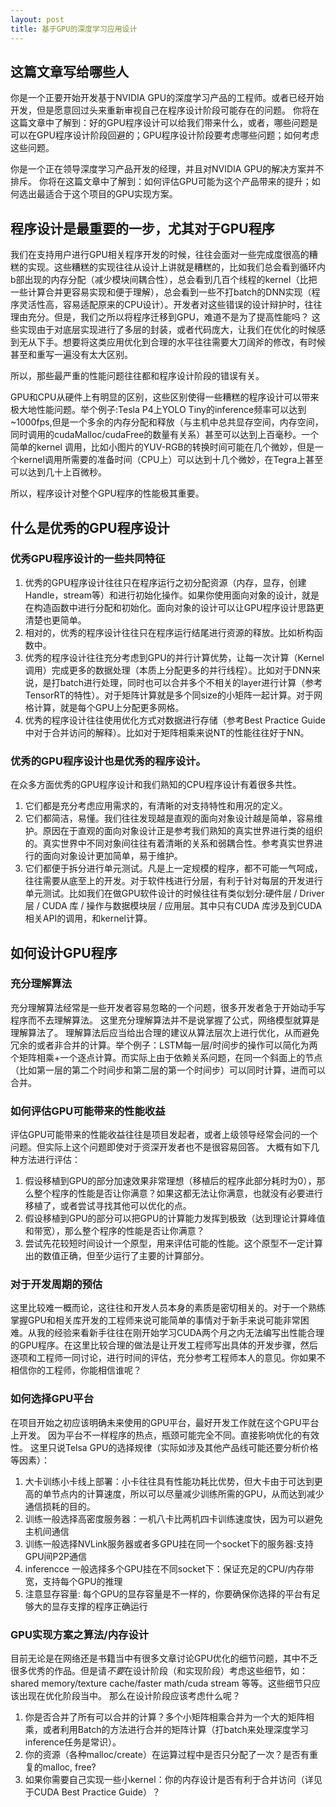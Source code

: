 ```yaml
---
layout: post
title: 基于GPU的深度学习应用设计
---
```

## 这篇文章写给哪些人
你是一个正要开始开发基于NVIDIA GPU的深度学习产品的工程师。或者已经开始开发，但是愿意回过头来重新审视自己在程序设计阶段可能存在的问题。
你将在这篇文章中了解到：好的GPU程序设计可以给我们带来什么，或者，哪些问题是可以在GPU程序设计阶段回避的；GPU程序设计阶段要考虑哪些问题；如何考虑这些问题。

你是一个正在领导深度学习产品开发的经理，并且对NVIDIA GPU的解决方案并不排斥。
你将在这篇文章中了解到：如何评估GPU可能为这个产品带来的提升；如何选出最适合于这个项目的GPU实现方案。

## 程序设计是最重要的一步，尤其对于GPU程序
我们在支持用户进行GPU相关程序开发的时候，往往会面对一些完成度很高的糟糕的实现。这些糟糕的实现往往从设计上讲就是糟糕的，比如我们总会看到循环内b部出现的内存分配（减少模块间耦合性），总会看到几百个线程的kernel（比把一些计算合并更容易实现和便于理解），总会看到一些不打batch的DNN实现（程序灵活性高，容易适配原来的CPU设计）。开发者对这些错误的设计辩护时，往往理由充分。但是，我们之所以将程序迁移到GPU，难道不是为了提高性能吗？
这些实现由于对底层实现进行了多层的封装，或者代码庞大，让我们在优化的时候感到无从下手。想要将这类应用优化到合理的水平往往需要大刀阔斧的修改，有时候甚至和重写一遍没有太大区别。

所以，那些最严重的性能问题往往都和程序设计阶段的错误有关。

GPU和CPU从硬件上有明显的区别，这些区别使得一些糟糕的程序设计可以带来极大地性能问题。举个例子:Tesla P4上YOLO Tiny的inference频率可以达到~1000fps,但是一个多余的内存分配和释放（与主机中总共显存空间，内存空间，同时调用的cudaMalloc/cudaFree的数量有关系）甚至可以达到上百毫秒。一个简单的kernel 调用，比如小图片的YUV-RGB的转换时间可能在几个微妙，但是一个kernel调用所需要的准备时间（CPU上）可以达到十几个微妙，在Tegra上甚至可以达到几十上百微秒。

所以，程序设计对整个GPU程序的性能极其重要。

## 什么是优秀的GPU程序设计

### 优秀GPU程序设计的一些共同特征
1. 优秀的GPU程序设计往往只在程序运行之初分配资源（内存，显存，创建Handle，stream等）和进行初始化操作。如果你使用面向对象的设计，就是在构造函数中进行分配和初始化。面向对象的设计可以让GPU程序设计思路更清楚也更简单。
2. 相对的，优秀的程序设计往往只在程序运行结尾进行资源的释放。比如析构函数中。
3. 优秀的程序设计往往充分考虑到GPU的并行计算优势，让每一次计算（Kernel调用）完成更多的数据处理（本质上分配更多的并行线程）。比如对于DNN来说，是打batch进行处理，同时也可以合并多个不相关的layer进行计算（参考TensorRT的特性）。对于矩阵计算就是多个同size的小矩阵一起计算。对于网格计算，就是每个GPU上分配更多网格。
4. 优秀的程序设计往往使用优化方式对数据进行存储（参考Best Practice Guide中对于合并访问的解释）。比如对于矩阵相乘来说NT的性能往往好于NN。

### 优秀的GPU程序设计也是优秀的程序设计。
在众多方面优秀的GPU程序设计和我们熟知的CPU程序设计有着很多共性。
1. 它们都是充分考虑应用需求的，有清晰的对支持特性和用况的定义。 
2. 它们都简洁，易懂。我们往往发现越是直观的面向对象设计越是简单，容易维护。原因在于直观的面向对象设计正是参考我们熟知的真实世界进行类的组织的。真实世界中不同对象间往往有着清晰的关系和弱耦合性。参考真实世界进行的面向对象设计更加简单，易于维护。
3. 它们都便于拆分进行单元测试。凡是上一定规模的程序，都不可能一气呵成，往往需要从底至上的开发。对于软件栈进行分层，有利于针对每层的开发进行单元测试。比如我们在做GPU软件设计的时候往往有类似划分:硬件层 / Driver层 / CUDA 库 / 操作与数据模块层 / 应用层。其中只有CUDA 库涉及到CUDA 相关API的调用，和kernel计算。

## 如何设计GPU程序

### 充分理解算法
充分理解算法经常是一些开发者容易忽略的一个问题，很多开发者急于开始动手写程序而不去理解算法。
这里充分理解算法并不是说掌握了公式，网络模型就算是理解算法了。
理解算法后应当给出合理的建议从算法层次上进行优化，从而避免冗余的或者非合并的计算。举个例子：LSTM每一层/时间步的操作可以简化为两个矩阵相乘+一个逐点计算。而实际上由于依赖关系问题，在同一个斜面上的节点（比如第一层的第二个时间步和第二层的第一个时间步）可以同时计算，进而可以合并。

### 如何评估GPU可能带来的性能收益
评估GPU可能带来的性能收益往往是项目发起者，或者上级领导经常会问的一个问题。但实际上这个问题即使对于资深开发者也不是很容易回答。
大概有如下几种方法进行评估：
1. 假设移植到GPU的部分加速效果非常理想（移植后的程序此部分耗时为0），那么整个程序的性能是否让你满意？如果这都无法让你满意，也就没有必要进行移植了，或者尝试寻找其他可以优化的点。
2. 假设移植到GPU的部分可以把GPU的计算能力发挥到极致（达到理论计算峰值和带宽），那么整个程序的性能是否让你满意？
3. 尝试先花较短时间设计一个原型，用来评估可能的性能。这个原型不一定计算出的数值正确，但至少运行了主要的计算部分。

### 对于开发周期的预估
这里比较难一概而论，这往往和开发人员本身的素质是密切相关的。对于一个熟练掌握GPU和相关库开发的工程师来说可能简单的事情对于新手来说可能非常困难。从我的经验来看新手往往在刚开始学习CUDA两个月之内无法编写出性能合理的GPU程序。在这里比较合理的做法是让开发工程师写出具体的开发步骤，然后逐项和工程师一同讨论，进行时间的评估，充分参考工程师本人的意见。你如果不相信你的工程师，你能相信谁呢？

### 如何选择GPU平台
在项目开始之初应该明确未来使用的GPU平台，最好开发工作就在这个GPU平台上开发。
因为平台不一样程序的热点，瓶颈可能完全不同。直接影响优化的有效性。
这里只说Telsa GPU的选择规律（实际如涉及其他产品线可能还要分析价格等因素）：
1. 大卡训练小卡线上部署：小卡往往具有性能功耗比优势，但大卡由于可达到更高的单节点内的计算速度，所以可以尽量减少训练所需的GPU，从而达到减少通信损耗的目的。
2. 训练一般选择高密度服务器：一机八卡比两机四卡训练速度快，因为可以避免主机间通信
3. 训练一般选择NVLink服务器或者多GPU挂在同一个socket下的服务器:支持GPU间P2P通信
4. inferencce 一般选择多个GPU挂在不同socket下：保证充足的CPU/内存带宽，支持每个GPU的推理
5. 注意显存容量: 每个GPU的显存容量是不一样的，你要确保你选择的平台有足够大的显存支撑的程序正确运行

### GPU实现方案之算法/内存设计
目前无论是在网络还是书籍当中有很多文章讨论GPU优化的细节问题，其中不乏很多优秀的作品。但是请*不要*在设计阶段（和实现阶段）考虑这些细节，如：shared memory/texture cache/faster math/cuda stream 等等。这些细节只应该出现在优化阶段当中。
那么在设计阶段应该考虑什么呢？
1. 你是否合并了所有可以合并的计算？多个小矩阵相乘合并为一个大的矩阵相乘，或者利用Batch的方法进行合并的矩阵计算（打batch来处理深度学习inference任务是常识）。
2. 你的资源（各种malloc/create）在运算过程中是否只分配了一次？是否有重复的malloc, free?
3. 如果你需要自己实现一些小kernel：你的内存设计是否有利于合并访问（详见于CUDA Best Practice Guide）？

